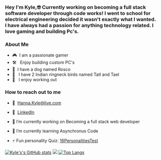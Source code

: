 ### Hey I'm Kyle,🤓 Currently working on becoming a full stack software developer through code works! I went to school for electrical engineering decided it wasn't exactly what I wanted. I have always had a passion for anything technology related. I love gaming and building Pc's. 

### About Me
 - 🎮 &nbsp;I am a passionate gamer
 - 🛠 &nbsp; Enjoy building custom PC's
 - 🐶 &nbsp;I have a dog named Rosco
 - 🐤 &nbsp; I have 2 Indian ringneck birds named Tatl and Tael
 - 💪 &nbsp; I enjoy working out

### How to reach out to me
- 📩 &nbsp;Hanna.Kyle@live.com 
- 💼 &nbsp;<a href="https://www.linkedin.com/in/kyle-hanna-71824910a/">LinkedIn</a>

- 🔭 I’m currently working on Becoming a full stack web developer
- 🌱 I’m currently learning Asynchronus Code
- ⚡ Fun personality Quiz: <a href="https://www.16personalities.com/profiles/6d6a93404424f"> 16PersonalitiesTest </a>

[![Kyle's's GitHub stats](https://github-readme-stats.vercel.app/api?username=KyleMHanna)](https://github.com/anuraghazra/github-readme-stats)
![](https://komarev.com/ghpvc/?username=KyleMHanna)
[![Top Langs](https://github-readme-stats.vercel.app/api/top-langs/?username=KyleMHanna&layout=compact)](https://github.com/anuraghazra/github-readme-stats)





